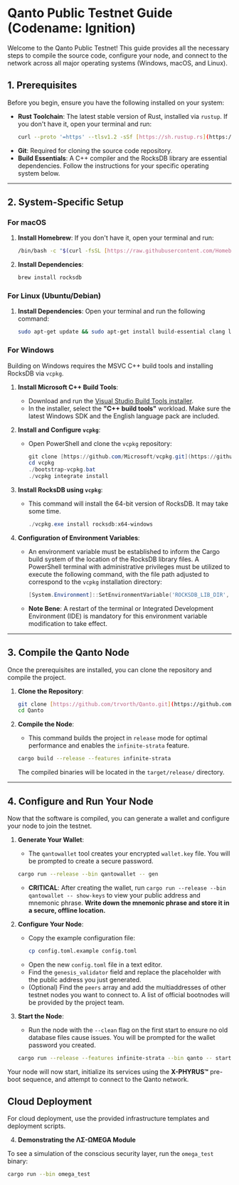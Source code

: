 # Qanto Public Testnet Guide (Codename: Ignition)

Welcome to the Qanto Public Testnet! This guide provides all the necessary steps to compile the source code, configure your node, and connect to the network across all major operating systems (Windows, macOS, and Linux).

## 1. Prerequisites

Before you begin, ensure you have the following installed on your system:

* **Rust Toolchain**: The latest stable version of Rust, installed via `rustup`. If you don't have it, open your terminal and run:
    ```bash
    curl --proto '=https' --tlsv1.2 -sSf [https://sh.rustup.rs](https://sh.rustup.rs) | sh
    ```
* **Git**: Required for cloning the source code repository.
* **Build Essentials**: A C++ compiler and the RocksDB library are essential dependencies. Follow the instructions for your specific operating system below.

---

## 2. System-Specific Setup

### For macOS

1.  **Install Homebrew**: If you don't have it, open your terminal and run:
    ```bash
    /bin/bash -c "$(curl -fsSL [https://raw.githubusercontent.com/Homebrew/install/HEAD/install.sh](https://raw.githubusercontent.com/Homebrew/install/HEAD/install.sh))"
    ```
2.  **Install Dependencies**:
    ```bash
    brew install rocksdb
    ```

### For Linux (Ubuntu/Debian)

1.  **Install Dependencies**: Open your terminal and run the following command:
    ```bash
    sudo apt-get update && sudo apt-get install build-essential clang librocksdb-dev pkg-config libssl-dev
    ```

### For Windows

Building on Windows requires the MSVC C++ build tools and installing RocksDB via `vcpkg`.

1.  **Install Microsoft C++ Build Tools**:
    * Download and run the [Visual Studio Build Tools installer](https://visualstudio.microsoft.com/visual-cpp-build-tools/).
    * In the installer, select the **"C++ build tools"** workload. Make sure the latest Windows SDK and the English language pack are included.

2.  **Install and Configure `vcpkg`**:
    * Open PowerShell and clone the `vcpkg` repository:
        ```powershell
        git clone [https://github.com/Microsoft/vcpkg.git](https://github.com/Microsoft/vcpkg.git)
        cd vcpkg
        ./bootstrap-vcpkg.bat
        ./vcpkg integrate install
        ```

3.  **Install RocksDB using `vcpkg`**:
    * This command will install the 64-bit version of RocksDB. It may take some time.
        ```powershell
        ./vcpkg.exe install rocksdb:x64-windows
        ```
4.  **Configuration of Environment Variables**:
    * An environment variable must be established to inform the Cargo build system of the location of the RocksDB library files. A PowerShell terminal with administrative privileges must be utilized to execute the following command, with the file path adjusted to correspond to the `vcpkg` installation directory:
        ```powershell
        [System.Environment]::SetEnvironmentVariable('ROCKSDB_LIB_DIR', 'C:\path\to\vcpkg\installed\x64-windows\lib', [System.EnvironmentVariableTarget]::Machine)
        ```
    * **Note Bene**: A restart of the terminal or Integrated Development Environment (IDE) is mandatory for this environment variable modification to take effect.

---

## 3. Compile the Qanto Node

Once the prerequisites are installed, you can clone the repository and compile the project.

1.  **Clone the Repository**:
    ```bash
    git clone [https://github.com/trvorth/Qanto.git](https://github.com/trvorth/Qanto.git)
    cd Qanto
    ```

2.  **Compile the Node**:
    * This command builds the project in `release` mode for optimal performance and enables the `infinite-strata` feature.
    ```bash
    cargo build --release --features infinite-strata
    ```
    The compiled binaries will be located in the `target/release/` directory.

---

## 4. Configure and Run Your Node

Now that the software is compiled, you can generate a wallet and configure your node to join the testnet.

1.  **Generate Your Wallet**:
    * The `qantowallet` tool creates your encrypted `wallet.key` file. You will be prompted to create a secure password.
    ```bash
    cargo run --release --bin qantowallet -- gen
    ```
    * **CRITICAL**: After creating the wallet, run `cargo run --release --bin qantowallet -- show-keys` to view your public address and mnemonic phrase. **Write down the mnemonic phrase and store it in a secure, offline location.**

2.  **Configure Your Node**:
    * Copy the example configuration file:
        ```bash
        cp config.toml.example config.toml
        ```
    * Open the new `config.toml` file in a text editor.
    * Find the `genesis_validator` field and replace the placeholder with the public address you just generated.
    * (Optional) Find the `peers` array and add the multiaddresses of other testnet nodes you want to connect to. A list of official bootnodes will be provided by the project team.

3.  **Start the Node**:
    * Run the node with the `--clean` flag on the first start to ensure no old database files cause issues. You will be prompted for the wallet password you created.
    ```bash
    cargo run --release --features infinite-strata --bin qanto -- start --config config.toml --wallet wallet.key --clean
    ```

Your node will now start, initialize its services using the **X-PHYRUS™** pre-boot sequence, and attempt to connect to the Qanto network.

## Cloud Deployment

For cloud deployment, use the provided infrastructure templates and deployment scripts.

4.  **Demonstrating the ΛΣ-ΩMEGA Module**

To see a simulation of the conscious security layer, run the `omega_test` binary:

```bash
cargo run --bin omega_test
```
